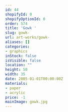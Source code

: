 ```yaml
---
id: 44
shopifyId: 0
shopifyOptionId: 0
order: 574
title: 'Gowk '
slug: gowk-
url: art-works/gowk-
aliases: []
categories:
- graphics
inStock: false
isVisible: false
location: ""
height: 50
width: 35
date: 2005-01-01T00:00:00Z
materials:
- paper
- acrylic
price: -1
mainImage: gowk.jpg
---
```

